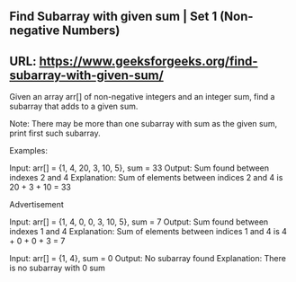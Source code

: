 ## Find Subarray with given sum | Set 1 (Non-negative Numbers)
## URL: https://www.geeksforgeeks.org/find-subarray-with-given-sum/

Given an array arr[] of non-negative integers and an integer sum, find a subarray that adds to a given sum.

Note: There may be more than one subarray with sum as the given sum, print first such subarray. 

Examples: 

Input: arr[] = {1, 4, 20, 3, 10, 5}, sum = 33
Output: Sum found between indexes 2 and 4
Explanation: Sum of elements between indices 2 and 4 is 20 + 3 + 10 = 33

Advertisement


Input: arr[] = {1, 4, 0, 0, 3, 10, 5}, sum = 7
Output: Sum found between indexes 1 and 4
Explanation: Sum of elements between indices 1 and 4 is 4 + 0 + 0 + 3 = 7

Input: arr[] = {1, 4}, sum = 0
Output: No subarray found
Explanation: There is no subarray with 0 sum